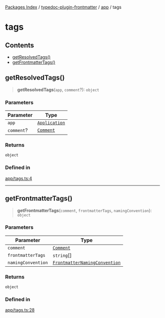 [Packages Index](../../../../README.md) / [typedoc-plugin-frontmatter](../../../README.md) / [app](../../README.md) / tags

# tags

## Contents

* [getResolvedTags()](#getresolvedtags)
* [getFrontmatterTags()](#getfrontmattertags)

## getResolvedTags()

> **getResolvedTags**(`app`, `comment`?): `object`

### Parameters

| Parameter  | Type                                                              |
| ---------- | ----------------------------------------------------------------- |
| `app`      | [`Application`](https://typedoc.org/api/classes/Application.html) |
| `comment`? | [`Comment`](https://typedoc.org/api/types/Models.Comment.html)    |

### Returns

`object`

### Defined in

[app/tags.ts:4](https://github.com/typedoc2md/typedoc-plugin-markdown/blob/3222766cbd19cef92f31d344e58bbe5b67a3a528/packages/typedoc-plugin-frontmatter/src/app/tags.ts#L4)

***

## getFrontmatterTags()

> **getFrontmatterTags**(`comment`, `frontmatterTags`, `namingConvention`): `object`

### Parameters

| Parameter          | Type                                                                                                          |
| ------------------ | ------------------------------------------------------------------------------------------------------------- |
| `comment`          | [`Comment`](https://typedoc.org/api/types/Models.Comment.html)                                                |
| `frontmatterTags`  | `string`\[]                                                                                                   |
| `namingConvention` | [`FrontmatterNamingConvention`](../../../options/namespaces/maps/enumerations/FrontmatterNamingConvention.md) |

### Returns

`object`

### Defined in

[app/tags.ts:28](https://github.com/typedoc2md/typedoc-plugin-markdown/blob/3222766cbd19cef92f31d344e58bbe5b67a3a528/packages/typedoc-plugin-frontmatter/src/app/tags.ts#L28)
